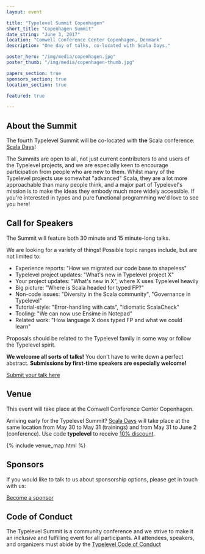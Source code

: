 ```yaml
---
layout: event

title: "Typelevel Summit Copenhagen"
short_title: "Copenhagen Summit"
date_string: "June 3, 2017"
location: "Comwell Conference Center Copenhagen, Denmark"
description: "One day of talks, co-located with Scala Days."

poster_hero: "/img/media/copenhagen.jpg"
poster_thumb: "/img/media/copenhagen-thumb.jpg"

papers_section: true
sponsors_section: true
location_section: true

featured: true

---
```


## About the Summit

The fourth Typelevel Summit will be co-located with **the** Scala conference: <a href="http://event.scaladays.org/scaladays-cph-2017">Scala Days</a>!

The Summits are open to all, not just current contributors to and users of the Typelevel projects, and we are especially keen to encourage participation from people who are new to them.
Whilst many of the Typelevel projects use somewhat "advanced" Scala, they are a lot more approachable than many people think, and a major part of Typelevel's mission is to make the ideas they embody much more widely accessible.
If you're interested in types and pure functional programming we'd love to see you here!

## Call for Speakers

The Summit will feature both 30 minute and 15 minute-long talks.

We are looking for a variety of things! Possible topic ranges include, but are not limited to:

  - Experience reports:  "How we migrated our code base to shapeless"
  - Typelevel project updates: "What's new in Typelevel project X"
  - Your project updates: "What's new in X", where X uses Typelevel heavily
  - Big picture: "Where is Scala headed for typed FP?"
  - Non-code issues: "Diversity in the Scala community", "Governance in Typelevel"
  - Tutorial-style: "Error-handling with cats", "Idiomatic ScalaCheck"
  - Tooling: "We can now use Ensime in Notepad"
  - Related work: "How language X does typed FP and what we could learn"

Proposals should be related to the Typelevel family in some way or follow the Typelevel spirit.

**We welcome all sorts of talks!** You don't have to write down a perfect abstract. **Submissions by first-time speakers are especially welcome!**

<a class="btn large" href="https://www.papercall.io/typelevel-summit-cph-2017">Submit your talk here</a>

## Venue

This event will take place at the Comwell Conference Center Copenhagen.

Arriving early for the Typelevel Summit?
<a href="http://event.scaladays.org/scaladays-cph-2017">Scala Days</a> will take place at the same location from May 30 to May 31 (trainings) and from May 31 to June 2 (conference).
Use code **typelevel** to receive <a href="https://secure.trifork.com/scaladays-cph-2017/registration/registration.jsp?promotionCode=typelevel">10% discount</a>.

{% include venue_map.html %}

## Sponsors

If you would like to talk to us about sponsorship options, please get in touch with us:

<a class="btn large" href="mailto:info@typelevel.org">Become a sponsor</a>

## Code of Conduct

The Typelevel Summit is a community conference and we strive to make it an inclusive and fulfilling event for all participants. All attendees, speakers, and organizers must abide by the [Typelevel Code of Conduct](http://typelevel.org/conduct.html)
